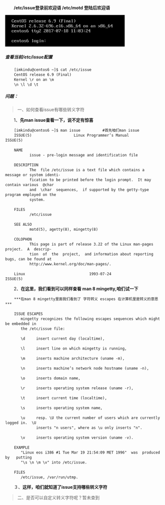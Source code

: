 <!--
author: imkindu
date: 2017-07-18
title: /etc/issue 和 /etc/motd
tags: shell
category: linux
status: publish
summary: issue motd
-->

<link href="http://cdn.bootcss.com/highlight.js/8.0/styles/monokai_sublime.min.css" rel="stylesheet">  
<script src="http://cdn.bootcss.com/highlight.js/8.0/highlight.min.js"></script>
<script >hljs.initHighlightingOnLoad();</script>

　　**/etc/issue登录前欢迎语  /etc/motd 登陆后欢迎语**
<br/>

![issue](../img/issue01.png "issue")

##### 查看当前/etc/issue配置
		[imkindu@centos6 ~]$ cat /etc/issue
		CentOS release 6.9 (Final)
		Kernel \r on an \m
		\n \l \d \t

##### 问题：
> 一、如何查看issue有哪些转义字符

　　1、**先man issue查看一下，说不定有惊喜**

		[imkindu@centos6 ~]$ man issue			#首先咱们man issue
		ISSUE(5)                   Linux Programmer’s Manual                  ISSUE(5)
		
		NAME
		       issue - pre-login message and identification file
		
		DESCRIPTION
		       The  file /etc/issue is a text file which contains a message or system identi-
		       fication to be printed before the login prompt.  It may contain various  @char
		       and  \char  sequences,  if supported by the getty-type program employed on the
		       system.
		
		FILES
		       /etc/issue
		
		SEE ALSO
		       motd(5), agetty(8), mingetty(8)
		
		COLOPHON
		       This page is part of release 3.22 of the Linux man-pages project.  A  descrip-
		       tion  of  the  project,  and information about reporting bugs, can be found at
		       http://www.kernel.org/doc/man-pages/.
		
		Linux                             1993-07-24                          ISSUE(5)

　　2、**在这里，我们看到可以同样查看 man 8 mingetty,咱们试一下**

		***在man 8 mingetty里面我们看到了 字符转义 escapes 在计算机里是转义的意思***

		ISSUE ESCAPES
		   mingetty recognizes the following escapes sequences which might be embedded in
		   the /etc/issue file:
		
		   \d     insert current day (localtime),
		
		   \l     insert line on which mingetty is running,
		
		   \m     inserts machine architecture (uname -m),
		
		   \n     inserts machine’s network node hostname (uname -n),
		
		   \o     inserts domain name,
		
		   \r     inserts operating system release (uname -r),
		
		   \t     insert current time (localtime),
		
		   \s     inserts operating system name,
		
		   \u     resp. \U the current number of users which are currently logged in.  \U
		          inserts "n users", where as \u only inserts "n".
		
		   \v     inserts operating system version (uname -v).
		
		EXAMPLE
		   "Linux eos i386 #1 Tue Mar 19 21:54:09 MET 1996"  was  produced   by   putting
		   "\s \n \m \v" into /etc/issue.
		
		FILES
		   /etc/issue, /var/run/utmp.


　　３、**这样，咱们就知道了issue支持哪些转义字符**

> 二、是否可以自定义转义字符呢？暂未查到

